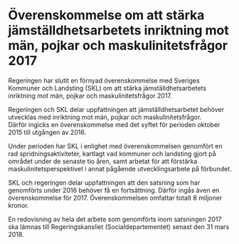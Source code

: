 # Överenskommelse om att stärka jämställdhetsarbetets inriktning mot män, pojkar och maskulinitetsfrågor 2017

Regeringen har slutit en förnyad överenskommelse med Sveriges Kommuner och Landsting (SKL) om att stärka jämställdhetsarbetets inriktning mot män, pojkar och maskulinitetsfrågor 2017.

Regeringen och SKL delar uppfattningen att jämställdhetsarbetet behöver utvecklas med inriktning mot män, pojkar och maskulinitetsfrågor. Därför ingicks en överenskommelse med det syftet för perioden oktober 2015 till utgången av 2016.

Under perioden har SKL i enlighet med överenskommelsen genomfört en rad spridningsaktiviteter, kartlagt vad kommuner och landsting gjort på området under de senaste tio åren, samt arbetat för att förstärka maskulinitetsperspektivet i annat pågående utvecklingsarbete på förbundet.

SKL och regeringen delar uppfattningen att den satsning som har genomförts under 2016 behöver få en fortsättning. Därför ingås även en överenskommelse för 2017. Överenskommelsen omfattar totalt 8 miljoner kronor.

En redovisning av hela det arbete som genomförts inom satsningen 2017 ska lämnas till Regeringskansliet (Socialdepartementet) senast den 31 mars 2018.
